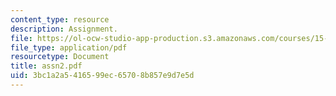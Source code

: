 ```yaml
---
content_type: resource
description: Assignment.
file: https://ol-ocw-studio-app-production.s3.amazonaws.com/courses/15-988-system-dynamics-self-study-fall-1998-spring-1999/3bc1a2a5416599ec65708b857e9d7e5d_assn2.pdf
file_type: application/pdf
resourcetype: Document
title: assn2.pdf
uid: 3bc1a2a5-4165-99ec-6570-8b857e9d7e5d
---
```

